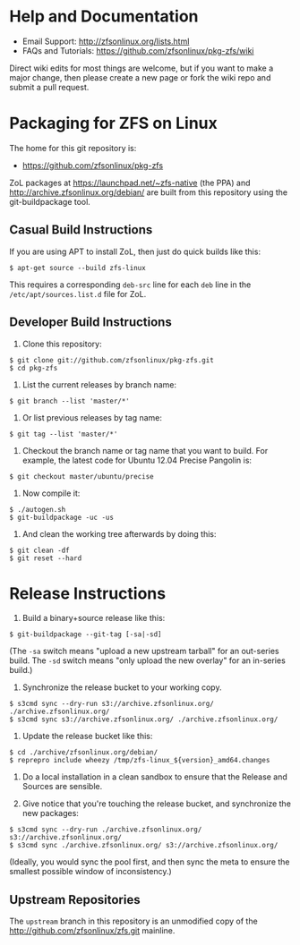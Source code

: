 # Help and Documentation

* Email Support: http://zfsonlinux.org/lists.html
* FAQs and Tutorials: https://github.com/zfsonlinux/pkg-zfs/wiki

Direct wiki edits for most things are welcome, but if you want to make a major change, then please create a new page or fork the wiki repo and submit a pull request.


# Packaging for ZFS on Linux

The home for this git repository is:

* https://github.com/zfsonlinux/pkg-zfs

ZoL packages at https://launchpad.net/~zfs-native (the PPA) and
http://archive.zfsonlinux.org/debian/ are built from this repository using the
git-buildpackage tool.


## Casual Build Instructions

If you are using APT to install ZoL, then just do quick builds like this:
```
$ apt-get source --build zfs-linux
```
This requires a corresponding `deb-src` line for each `deb` line in the
`/etc/apt/sources.list.d` file for ZoL.


## Developer Build Instructions

1. Clone this repository:
  ```
  $ git clone git://github.com/zfsonlinux/pkg-zfs.git
  $ cd pkg-zfs
  ```

1. List the current releases by branch name:
  ```
  $ git branch --list 'master/*'
  ```

1. Or list previous releases by tag name:
  ```
  $ git tag --list 'master/*'
  ```

1. Checkout the branch name or tag name that you want to build.  For example,
the latest code for Ubuntu 12.04 Precise Pangolin is:
  ```
  $ git checkout master/ubuntu/precise
  ```

1. Now compile it:
  ```
  $ ./autogen.sh
  $ git-buildpackage -uc -us
  ```

1. And clean the working tree afterwards by doing this:
  ```
  $ git clean -df
  $ git reset --hard
  ```

# Release Instructions

1. Build a binary+source release like this:
  ```
  $ git-buildpackage --git-tag [-sa|-sd]
  ```
(The `-sa` switch means "upload a new upstream tarball" for an out-series
build. The `-sd` switch means "only upload the new overlay" for an in-series
build.)

1. Synchronize the release bucket to your working copy.
  ```
  $ s3cmd sync --dry-run s3://archive.zfsonlinux.org/ ./archive.zfsonlinux.org/
  $ s3cmd sync s3://archive.zfsonlinux.org/ ./archive.zfsonlinux.org/
  ```

1. Update the release bucket like this:
  ```
  $ cd ./archive/zfsonlinux.org/debian/
  $ reprepro include wheezy /tmp/zfs-linux_${version}_amd64.changes
  ```

1. Do a local installation in a clean sandbox to ensure that the Release and
Sources are sensible.

1. Give notice that you're touching the release bucket, and synchronize the new
packages:
  ```
  $ s3cmd sync --dry-run ./archive.zfsonlinux.org/ s3://archive.zfsonlinux.org/
  $ s3cmd sync ./archive.zfsonlinux.org/ s3://archive.zfsonlinux.org/
  ```

(Ideally, you would sync the pool first, and then sync the meta to ensure the
smallest possible window of inconsistency.)


## Upstream Repositories

The `upstream` branch in this repository is an unmodified copy of the
http://github.com/zfsonlinux/zfs.git mainline.
